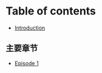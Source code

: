 # Table of contents

* [Introduction](README.md)

## 主要章节 <a href="#charpter" id="charpter"></a>

* [Episode 1](charpter/episode-1.md)
